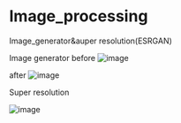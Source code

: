 # Image_processing
Image_generator&amp;auper resolution(ESRGAN)

Image generator 
before
![image](https://user-images.githubusercontent.com/105688050/168713496-522b6317-a8cc-4424-a2e4-34148f56eb23.png)

after
![image](https://user-images.githubusercontent.com/105688050/168713554-839bf05b-4cee-4459-a3dd-d2f04fd7967c.png)

Super resolution

![image](https://user-images.githubusercontent.com/105688050/168713595-94e5c140-4cde-4a36-a33d-bd3d5fd01709.png)
